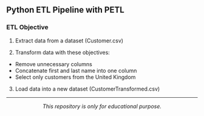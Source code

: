 ## Python ETL Pipeline with PETL

### ETL Objective
1. Extract data from a dataset (Customer.csv)

2. Transform data with these objectives:
- Remove unnecessary columns
- Concatenate first and last name into one column
- Select only customers from the United Kingdom

3. Load data into a new dataset (CustomerTransformed.csv)

***

<p align="center"><i>This repository is only for educational purpose.</i></p>